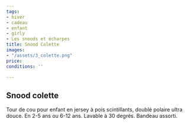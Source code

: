 ```yaml
---
tags:
- hiver
- cadeau
- enfant
- girly
- Les snoods et écharpes
title: Snood Colette
images:
- "/assets/3_colette.png"
price: 
conditions: ''

---
```

## Snood colette

Tour de cou pour enfant en jersey à pois scintillants, doublé polaire ultra douce. En 2-5 ans ou 6-12 ans. Lavable à 30 degrés. Bandeau assorti.